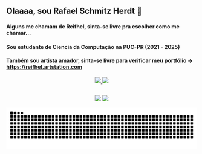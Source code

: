 ## Olaaaa, sou Rafael Schmitz Herdt 👋
#### Alguns me chamam de Reifhel, sinta-se livre pra escolher como me chamar...
#### Sou estudante de Ciencia da Computação na PUC-PR (2021 - 2025)
#### Também sou artista amador, sinta-se livre para verificar meu portfólio -> https://reifhel.artstation.com

<div align="center">
  <a href="https://github.com/Reifhel">
  <img height="180em" src="https://github-readme-stats.vercel.app/api?username=Reifhel&show_icons=true&theme=midnight-purple&include_all_commits=true&count_private=true"/>
  <img height="180em" src="https://github-readme-stats.vercel.app/api/top-langs/?username=Reifhel&layout=compact&langs_count=7&theme=midnight-purple"/>
</div>
  
  ##
  
<div align= "center">
  <a href="https://www.instagram.com/reifhel_schmitz" target="_blank"><img src="https://img.shields.io/badge/-Instagram-%23E4405F?style=for-the-badge&logo=instagram&logoColor=white" target="_blank"></a>
  <a href="https://www.linkedin.com/in/rafael-schmitz-b18816209" target="_blank"><img src="https://img.shields.io/badge/-LinkedIn-%230077B5?style=for-the-badge&logo=linkedin&logoColor=white" target="_blank"></a>
</div>
  
![Snake animation](https://github.com/Reifhel/Reifhel/blob/output/github-contribution-grid-snake.svg)
